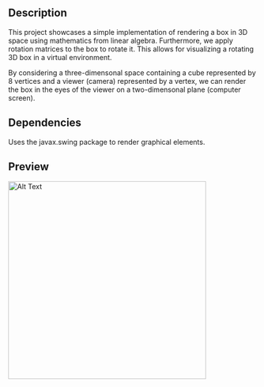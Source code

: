 ## Description

This project showcases a simple implementation of rendering a box in 3D space using mathematics from linear algebra. Furthermore, we apply rotation matrices to the box to rotate it. This allows for visualizing a rotating 3D box in a virtual environment. 

By considering a three-dimensonal space containing a cube represented by 8 vertices and a viewer (camera) represented by a vertex, we can render the box in the eyes of the viewer on a two-dimensonal plane (computer screen). 

## Dependencies

Uses the javax.swing package to render graphical elements.

## Preview
<img src="assets/box-preview.gif" alt="Alt Text" width="400" height="400" />
